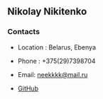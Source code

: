 ## Nikolay Nikitenko

### Contacts

+ Location : Belarus, Ebenya

+ Phone : +375(29)7398704

+ Email: neekkkk@mail.ru

+ [GitHub](https://github.com/NikolayNikitenko)
